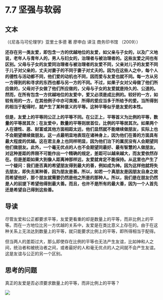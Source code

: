 # 7.7 坚强与软弱

## 文本

（《尼各马可伦理学》亚里士多德 著 廖申白 译注 商务印书馆 （2009））

**还存在另一类友爱，即包含一方的优越地位的友爱，如父亲与子女的，以及广义地说，老年人与青年人的，男人与妇女的，治理者与被治理者的。这些友爱之间也有区别。父母与子女的友爱同治理者与被治理者的友爱不同，父亲对儿子的友爱不同于儿子对父亲的，丈夫对妻子的不同于妻子对丈夫的。因为在这些人之中，每个人的德性与活动都不同，他们爱的动机也不同，因而爱与友爱也就不同。每一方从另一方得到的和寻求的东西也都与另一方的不同。不过，如果子女对父母做了他们所应做的，父母对子女做了他们所应做的，父母与子女的友爱就是持久的、公道的。然而，在所有包含一方优越地位的友爱中，爱又必须是成比例的。较好的一方，如较有用的一方，在其他例子中亦可类推，所得的爱应当多于所给予的爱。当所得到的相当于配得时，就产生了某种意义的平等。这种平等似乎是友爱的本性。**

**但是，友爱上的平等同公正上的平等不同。在公正上，平等首义为比例的平等，数量的平等居其次；在友爱中，数量的平等则居首位，比例的平等居其次。如果两个人在德性、恶、财富或其他方面相距太远，他们显然就不能继续做朋友，实际上也不会期望继续做朋友。这一点最明显地表现在诸神身上，因为他们在善的方面具有最大程度的优越。这在君主身上也同样明显，因为他们治下的属民没有人会期望同他们做朋友。此外，一个毫无优点的人也不会期望同最好、最有智慧的人做朋友。对这种差距的界限不可能作出一个精确的规定，差距可以越来越大，而友爱依然存在。但是差距如果大到像人距离神那样远，友爱就肯定不能保持。从这里也产生了一个疑问：我们是否真的希望朋友得到最大的善，例如成为神。因为这样他就将失去朋友，即失去某种善，因为朋友是善。所以，如若一个真朋友是因朋友自身之故而希望他好，那个朋友就需要仍然是他之所是的那种人。所以，我们是在朋友仍然是人的前提下希望他得到最大善。而且，也许不是所有的最大善，因为一个人首先还是希望自己得到这些善。**

## 导读

尽管友爱和公正都要求平等，友爱更看重的却是数量上的平等，而非比例上的平等。而在一方地位比另一方优越的关系中，友爱是在类比意义上存在的。由于在这种关系上无法达到数量上的平等，就只能要求比例上的平等，即所得相当于配得。

但当两人的差距过大，那么即使存在比例的平等也无法产生友谊，比如神和人之间，统治者和被统治者之间，或者最好的人和毫无优点的人之间就不会产生友谊。这是友谊与公正的另一个区别。

## 思考的问题

真正的友爱是否必须要求数量上的平等，而非比例上的平等？

![](../.gitbook/assets/qr.png)

